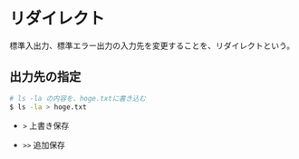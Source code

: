 # リダイレクト

標準入出力、標準エラー出力の入力先を変更することを、リダイレクトという。

## 出力先の指定

```bash
# ls -la の内容を、hoge.txtに書き込む
$ ls -la > hoge.txt
```

- `>` 上書き保存

- `>>` 追加保存